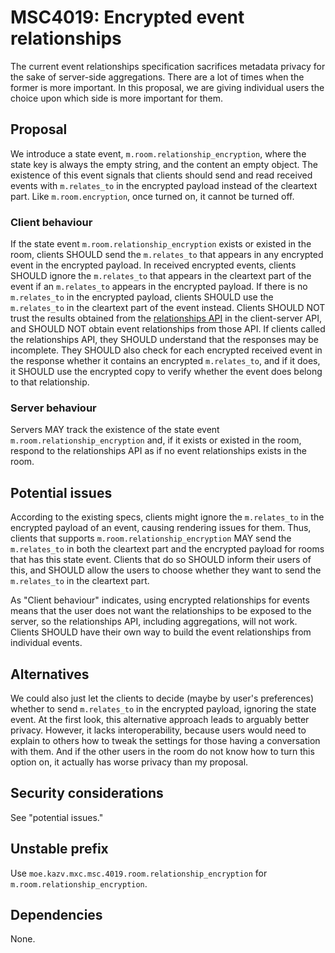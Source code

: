 # MSC4019: Encrypted event relationships

The current event relationships specification sacrifices metadata privacy for the sake of
server-side aggregations. There are a lot of times when the former is more important.
In this proposal, we are giving individual users the choice upon which side is more important for
them.

## Proposal

We introduce a state event, `m.room.relationship_encryption`, where the state key is always the
empty string, and the content an empty object. The existence of this event signals that clients
should send and read received events with `m.relates_to` in the encrypted payload instead of
the cleartext part. Like `m.room.encryption`, once turned on, it cannot be turned off.

### Client behaviour

If the state event `m.room.relationship_encryption` exists or existed in the room, clients SHOULD send the
`m.relates_to` that appears in any encrypted event in the encrypted payload. In received encrypted events,
clients SHOULD ignore the `m.relates_to` that appears in the cleartext part of the event if an `m.relates_to`
appears in the encrypted payload. If there is no `m.relates_to` in the encrypted payload, clients SHOULD
use the `m.relates_to` in the cleartext part of the event instead.
Clients SHOULD NOT trust the results obtained from the
[relationships API](https://spec.matrix.org/v1.6/client-server-api/#relationships-api)
in the client-server API, and SHOULD NOT obtain event relationships from those API.
If clients called the relationships API, they SHOULD understand that the responses may be incomplete.
They SHOULD also check for each encrypted received event in the response whether it contains an encrypted
`m.relates_to`, and if it does, it SHOULD use the encrypted copy to verify whether the event does belong
to that relationship.

### Server behaviour

Servers MAY track the existence of the state event `m.room.relationship_encryption` and, if it exists
or existed in the room, respond to the relationships API as if no event relationships exists in the room.

## Potential issues

According to the existing specs, clients might ignore the `m.relates_to` in the encrypted payload of
an event, causing rendering issues for them. Thus, clients that supports `m.room.relationship_encryption`
MAY send the `m.relates_to` in both the cleartext part and the encrypted payload for rooms that has this state event.
Clients that do so SHOULD inform their users of this, and SHOULD allow the users to choose whether they
want to send the `m.relates_to` in the cleartext part.

As "Client behaviour" indicates, using encrypted relationships for events means that the user does not
want the relationships to be exposed to the server, so the relationships API, including aggregations,
will not work. Clients SHOULD have their own way to build the event relationships from individual events.

## Alternatives

We could also just let the clients to decide (maybe by user's preferences) whether to send `m.relates_to`
in the encrypted payload, ignoring the state event. At the first look, this alternative approach leads to
arguably better privacy. However, it lacks interoperability, because users would need to explain to
others how to tweak the settings for those having a conversation with them. And if the other users in the
room do not know how to turn this option on, it actually has worse privacy than my proposal.

## Security considerations

See "potential issues."

## Unstable prefix

Use `moe.kazv.mxc.msc.4019.room.relationship_encryption` for `m.room.relationship_encryption`.

## Dependencies

None.
